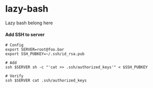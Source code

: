 # lazy-bash
Lazy bash belong here

#### Add SSH to server
```shell
# Config
export SERVER=root@foo.bar
export SSH_PUBKEY=~/.ssh/id_rsa.pub

# Add
ssh $SERVER sh -c "'cat >> .ssh/authorized_keys'" < $SSH_PUBKEY

# Verify
ssh $SERVER cat .ssh/authorized_keys

```
